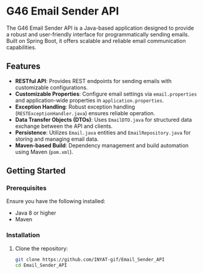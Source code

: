 # G46 Email Sender API

The G46 Email Sender API is a Java-based application designed to provide a robust and user-friendly interface for programmatically sending emails. Built on Spring Boot, it offers scalable and reliable email communication capabilities.

## Features

- **RESTful API**: Provides REST endpoints for sending emails with customizable configurations.
- **Customizable Properties**: Configure email settings via `email.properties` and application-wide properties in `application.properties`.
- **Exception Handling**: Robust exception handling (`RESTExceptionHandler.java`) ensures reliable operation.
- **Data Transfer Objects (DTOs)**: Uses `EmailDTO.java` for structured data exchange between the API and clients.
- **Persistence**: Utilizes `Email.java` entities and `EmailRepository.java` for storing and managing email data.
- **Maven-based Build**: Dependency management and build automation using Maven (`pom.xml`).

## Getting Started

### Prerequisites

Ensure you have the following installed:

- Java 8 or higher
- Maven

### Installation

1. Clone the repository:

   ```bash
   git clone https://github.com/INYAT-gif/Email_Sender_API
   cd Email_Sender_API
